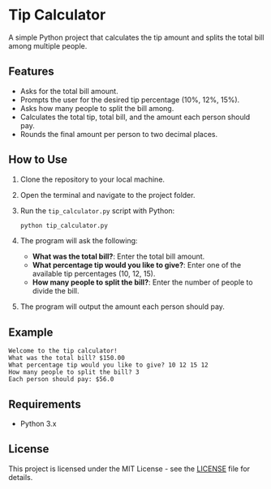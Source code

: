 # Tip Calculator

A simple Python project that calculates the tip amount and splits the total bill among multiple people.

## Features
- Asks for the total bill amount.
- Prompts the user for the desired tip percentage (10%, 12%, 15%).
- Asks how many people to split the bill among.
- Calculates the total tip, total bill, and the amount each person should pay.
- Rounds the final amount per person to two decimal places.

## How to Use
1. Clone the repository to your local machine.
2. Open the terminal and navigate to the project folder.
3. Run the `tip_calculator.py` script with Python:
   ```bash
   python tip_calculator.py
   ```
4. The program will ask the following:
   - **What was the total bill?**: Enter the total bill amount.
   - **What percentage tip would you like to give?**: Enter one of the available tip percentages (10, 12, 15).
   - **How many people to split the bill?**: Enter the number of people to divide the bill.

5. The program will output the amount each person should pay.

## Example

```
Welcome to the tip calculator!
What was the total bill? $150.00
What percentage tip would you like to give? 10 12 15 12
How many people to split the bill? 3
Each person should pay: $56.0
```

## Requirements
- Python 3.x

## License
This project is licensed under the MIT License - see the [LICENSE](LICENSE) file for details.
